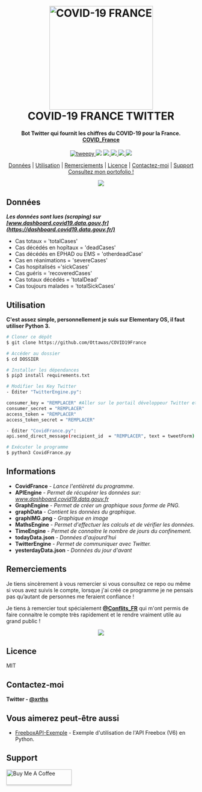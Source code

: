 
  
<h1 align="center">
  <br>
  <a href="www.xrths.fr"><img src="https://i.ibb.co/QPLPSNn/t-l-chargement-2.png)" alt="COVID-19 FRANCE" width="275"></a>
  <br>
  COVID-19 FRANCE TWITTER
  <br>
</h1>

<h4 align="center">Bot Twitter qui fournit les chiffres du COVID-19 pour la France. 
<br>
<a href="https://twitter.com/COVID_France" target="_blank">COVID_France</a></h4>

<p align="center">
  <a href="https://badge.fury.io/py/tweepy">
    <img src="https://badge.fury.io/py/tweepy.svg"
         alt="tweepy">
  </a>
  <a href="https://badge.fury.io/py/matplotlib"><img src="https://badge.fury.io/py/matplotlib.svg"></a>
  <a href="https://badge.fury.io/py/numpy">
      <img src="https://badge.fury.io/py/numpy.svg">
  </a>
  <a href="https://badge.fury.io/py/csv">
    <img src="https://badge.fury.io/py/csv.svg">
  </a>
    <a href="https://badge.fury.io/py/BeautifulSoup">
    <img src="https://badge.fury.io/py/BeautifulSoup.svg">
  </a>
    </a>
    <a href="https://badge.fury.io/py/requests">
    <img src="https://badge.fury.io/py/requests.svg">
  </a>
</p>

<p align="center">
  <a href="#données">Données</a> |
  <a href="#utilisation">Utilisation</a> |
  <a href="#remerciements">Remerciements</a> |
  <a href="#licence">Licence</a>  |
  <a href="#contactez-moi">Contactez-moi</a> |
  <a href="#support">Support</a> 
  <br>
  <a href="https://www.xrths.fr">Consultez mon portofolio !</a> 
</p>

<p align="center">
  <img src="https://i.ibb.co/M58RZFz/screely-1586216563483.png">
</p>

## Données
***Les données sont lues (scraping) sur [www.dashboard.covid19.data.gouv.fr](https://dashboard.covid19.data.gouv.fr/)***

* Cas totaux = 'totalCases'
* Cas décédés en hopîtaux = 'deadCases'
* Cas décédés en EPHAD ou EMS = 'otherdeadCase'
* Cas en réanimations = 'severeCases'
* Cas hospitalisés ='sickCases'
* Cas guéris = 'recoveredCases'
* Cas totaux décédés = 'totalDead'
* Cas toujours malades = 'totalSickCases'


## Utilisation

**C'est assez simple, personnellement je suis sur Elementary OS, il faut utiliser Python 3.**

```bash
# Cloner ce dépôt
$ git clone https://github.com/Ottawas/COVID19France

# Accéder au dossier
$ cd DOSSIER

# Installer les dépendances
$ pip3 install requirements.txt

# Modifier les Key Twitter
- Éditer "TwitterEngine.py":

consumer_key = "REMPLACER" #Aller sur le portail développeur Twitter et remplacer.
consumer_secret = "REMPLACER"
access_token = "REMPLACER"
access_token_secret = "REMPLACER"

- Éditer "CovidFrance.py":
api.send_direct_message(recipient_id  = "REMPLACER", text = tweetForm) #Remplacer par l'ID d'un compte qui recevra le tweet par DM (permet de le prévisualiser)

# Exécuter le programme
$ python3 CovidFrance.py
```


## Informations

 - **CovidFrance** - *Lance l'entièreté du programme.*
 - **APIEngine** - *Permet de récupérer les données sur: www.dashboard.covid19.data.gouv.fr*
 - **GraphEngine** - *Permet de créer un graphique sous forme de PNG.*
 - **graphData** - *Contient les données du graphique.*
 - **graphIMG.png** - *Graphique en image*
 - **MathsEngine** - *Permet d'effectuer les calculs et de vérifier les données.*
 - **TimeEngine** - *Permet de connaitre le nombre de jours du confinement.*
 - **todayData.json** - *Données d'aujourd'hui*
 - **TwitterEngine** - *Permet de communiquer avec Twitter.*
 - **yesterdayData.json** - *Données du jour d'avant*

## Remerciements

Je tiens sincèrement à vous remercier si vous consultez ce repo ou même si vous avez suivis le compte, lorsque j'ai créé ce programme je ne pensais pas qu’autant de personnes me feraient confiance ! 

Je tiens à remercier tout spécialement **[@Conflits_FR](https://twitter.com/Conflits_FR)** qui m'ont permis de faire connaitre le compte très rapidement et le rendre vraiment utile au grand public !

<p align="center">
  <img src="https://i.ibb.co/qx04YmD/screely-1586219758514.png">
</p>



## Licence
MIT


## Contactez-moi
**Twitter - [@xrths](https://twitter.com/xrths)**

## Vous aimerez peut-être aussi
- [FreeboxAPI-Exemple](https://github.com/Ottawas/FreeboxAPI-Exemple) - Exemple d'utilisation de l'API Freebox (V6) en Python.


## Support
<a href="https://www.buymeacoffee.com/xrths" target="_blank"><img src="https://www.buymeacoffee.com/assets/img/custom_images/purple_img.png" alt="Buy Me A Coffee" style="height: 41px !important;width: 174px !important;box-shadow: 0px 3px 2px 0px rgba(190, 190, 190, 0.5) !important;-webkit-box-shadow: 0px 3px 2px 0px rgba(190, 190, 190, 0.5) !important;" ></a>
